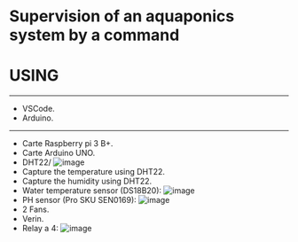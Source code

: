 # Supervision of an aquaponics system by a command
# USING 
**************
- VSCode.
- Arduino.
**************
- Carte Raspberry pi 3 B+.
- Carte Arduino UNO.
- DHT22/
![image](https://user-images.githubusercontent.com/60444937/124829577-b327e700-df70-11eb-9333-4b9fcb267525.png)
- Capture the temperature using DHT22.
- Capture the humidity using DHT22.
- Water temperature sensor (DS18B20):
![image](https://user-images.githubusercontent.com/60444937/124829388-7825b380-df70-11eb-8ddd-3eb5a3e93f22.png)
- PH sensor (Pro SKU SEN0169):
![image](https://user-images.githubusercontent.com/60444937/124829681-ce92f200-df70-11eb-9262-ff809b3c52ce.png)
-  2 Fans.
-  Verin.
-  Relay a 4:
![image](https://user-images.githubusercontent.com/60444937/124829742-ec605700-df70-11eb-83a0-f8d185b2d21b.png)
